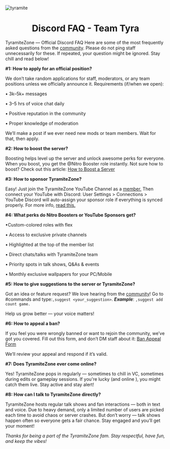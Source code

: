 ![tyramite](https://github.com/user-attachments/assets/0c238135-001e-4e05-9e31-5c2986975651)   
 <div align="center"> 
<h1>Discord FAQ - Team Tyra</h1> 
</div>

TyramiteZone — Official Discord FAQ
Here are some of the most frequently asked questions from the [community](https://discord.gg/5euFaYBXTp). Please do not ping staff unnecessarily for these. If repeated, your question might be ignored. Stay chill and read below!

**#1: How to apply for an official position?** 

We don’t take random applications for staff, moderators, or any team positions unless we officially announce it.
Requirements (if/when we open):

• 3k–5k+ messages

• 3–5 hrs of voice chat daily 

• Positive reputation in the community

• Proper knowledge of moderation

We’ll make a post if we ever need new mods or team members. Wait for that, then apply.

**#2: How to boost the server?**

Boosting helps level up the server and unlock awesome perks for everyone.
When you boost, you get the @Nitro Booster role instantly.
Not sure how to boost?
Check out this article: [How to Boost a Server](https://support.discord.com/hc/en-us/articles/360028038352-Server-Boosting-FAQ)

**#3: How to sponsor TyramiteZone?** 

Easy! Just join the TyramiteZone YouTube Channel as a [member.](https://www.youtube.com/channel/UCjinAPkEEoDdaJ3_Fo3rQ4Q)
Then connect your YouTube with Discord:
User Settings > Connections > YouTube
Discord will auto-assign your sponsor role if everything is synced properly.
For more info, [read this.](https://support.discord.com/hc/en-us/articles/215162978-YouTube-Channel-Memberships-Integration-FAQ)

**#4: What perks do Nitro Boosters or YouTube Sponsors get?**
 
•Custom-colored roles with flex

• Access to exclusive private channels

• Highlighted at the top of the member list

• Direct chats/talks with TyramiteZone team

• Priority spots in talk shows, Q&As & events

• Monthly exclusive wallpapers for your PC/Mobile 

**#5: How to give suggestions to the server or TyramiteZone?**
 
Got an idea or feature request? We love hearing from the [community](https://discord.gg/5euFaYBXTp)!
Go to #commands and type:`,suggest <your_suggestion>`. _**Example**_: `,suggest add count game.`

Help us grow better — your voice matters!

**#6: How to appeal a ban?**
 
If you feel you were wrongly banned or want to rejoin the community, we’ve got you covered.
Fill out this form, and don’t DM staff about it:
[Ban Appeal Form](https://forms.gle/mnPNUzaoyu3ev1mf9)

We’ll review your appeal and respond if it’s valid.

**#7: Does TyramiteZone ever come online?**
 
Yes! TyramiteZone pops in regularly — sometimes to chill in VC, sometimes during edits or gameplay sessions.
If you're lucky (and online ), you might catch them live. Stay active and stay alert!

**#8: How can I talk to TyramiteZone directly?**

TyramiteZone hosts regular talk shows and fan interactions — both in text and voice.
Due to heavy demand, only a limited number of users are picked each time to avoid chaos or server crashes.
But don’t worry — talk shows happen often so everyone gets a fair chance. Stay engaged and you’ll get your moment!

_Thanks for being a part of the TyramiteZone fam. Stay respectful, have fun, and keep the vibes!_
